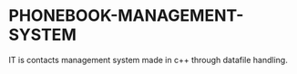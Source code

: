 # PHONEBOOK-MANAGEMENT-SYSTEM
IT is contacts management system made in c++ through datafile handling.
